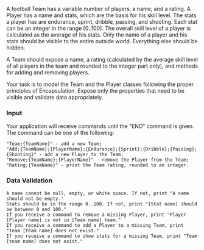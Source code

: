 A football Team has a variable number of players, a name, and a rating. A Player has a name and stats, which are the basis for his skill level. The stats a player has are endurance, sprint, dribble, passing, and shooting. Each stat can be an integer in the range [0..100]. The overall skill level of a player is calculated as the average of his stats. Only the name of a player and his stats should be visible to the entire outside world. Everything else should be hidden.

A Team should expose a name, a rating (calculated by the average skill level of all players in the team and rounded to the integer part only), and methods for adding and removing players.

Your task is to model the Team and the Player classes following the proper principles of Encapsulation. Expose only the properties that need to be visible and validate data appropriately.

### Input

Your application will receive commands until the "END" command is given. The command can be one of the following:

	"Team;{TeamName}" - add a new Team;
	"Add;{TeamName};{PlayerName};{Endurance};{Sprint};{Dribble};{Passing};{Shooting}" - add a new Player to the Team;
	"Remove;{TeamName};{PlayerName}" - remove the Player from the Team;
	"Rating;{TeamName}" - print the Team rating, rounded to an integer.

### Data Validation

	A name cannot be null, empty, or white space. If not, print "A name should not be empty."
	Stats should be in the range 0..100. If not, print "[Stat name] should be between 0 and 100."
	If you receive a command to remove a missing Player, print "Player [Player name] is not in [Team name] team."
	If you receive a command to add a Player to a missing Team, print "Team [team name] does not exist."
	If you receive a command to show stats for a missing Team, print "Team [team name] does not exist."

